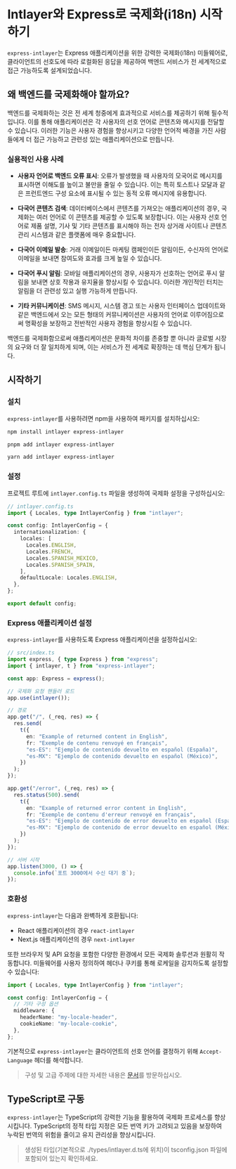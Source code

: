# Intlayer와 Express로 국제화(i18n) 시작하기

`express-intlayer`는 Express 애플리케이션을 위한 강력한 국제화(i18n) 미들웨어로, 클라이언트의 선호도에 따라 로컬화된 응답을 제공하여 백엔드 서비스가 전 세계적으로 접근 가능하도록 설계되었습니다.

## 왜 백엔드를 국제화해야 할까요?

백엔드를 국제화하는 것은 전 세계 청중에게 효과적으로 서비스를 제공하기 위해 필수적입니다. 이를 통해 애플리케이션은 각 사용자의 선호 언어로 콘텐츠와 메시지를 전달할 수 있습니다. 이러한 기능은 사용자 경험을 향상시키고 다양한 언어적 배경을 가진 사람들에게 더 접근 가능하고 관련성 있는 애플리케이션으로 만듭니다.

### 실용적인 사용 사례

- **사용자 언어로 백엔드 오류 표시**: 오류가 발생했을 때 사용자의 모국어로 메시지를 표시하면 이해도를 높이고 불만을 줄일 수 있습니다. 이는 특히 토스트나 모달과 같은 프런트엔드 구성 요소에 표시될 수 있는 동적 오류 메시지에 유용합니다.

- **다국어 콘텐츠 검색**: 데이터베이스에서 콘텐츠를 가져오는 애플리케이션의 경우, 국제화는 여러 언어로 이 콘텐츠를 제공할 수 있도록 보장합니다. 이는 사용자 선호 언어로 제품 설명, 기사 및 기타 콘텐츠를 표시해야 하는 전자 상거래 사이트나 콘텐츠 관리 시스템과 같은 플랫폼에 매우 중요합니다.

- **다국어 이메일 발송**: 거래 이메일이든 마케팅 캠페인이든 알림이든, 수신자의 언어로 이메일을 보내면 참여도와 효과를 크게 높일 수 있습니다.

- **다국어 푸시 알림**: 모바일 애플리케이션의 경우, 사용자가 선호하는 언어로 푸시 알림을 보내면 상호 작용과 유지율을 향상시킬 수 있습니다. 이러한 개인적인 터치는 알림을 더 관련성 있고 실행 가능하게 만듭니다.

- **기타 커뮤니케이션**: SMS 메시지, 시스템 경고 또는 사용자 인터페이스 업데이트와 같은 백엔드에서 오는 모든 형태의 커뮤니케이션은 사용자의 언어로 이루어짐으로써 명확성을 보장하고 전반적인 사용자 경험을 향상시킬 수 있습니다.

백엔드를 국제화함으로써 애플리케이션은 문화적 차이를 존중할 뿐 아니라 글로벌 시장의 요구와 더 잘 일치하게 되며, 이는 서비스가 전 세계로 확장하는 데 핵심 단계가 됩니다.

## 시작하기

### 설치

`express-intlayer`를 사용하려면 npm을 사용하여 패키지를 설치하십시오:

```bash
npm install intlayer express-intlayer
```

```bash
pnpm add intlayer express-intlayer
```

```bash
yarn add intlayer express-intlayer
```

### 설정

프로젝트 루트에 `intlayer.config.ts` 파일을 생성하여 국제화 설정을 구성하십시오:

```typescript
// intlayer.config.ts
import { Locales, type IntlayerConfig } from "intlayer";

const config: IntlayerConfig = {
  internationalization: {
    locales: [
      Locales.ENGLISH,
      Locales.FRENCH,
      Locales.SPANISH_MEXICO,
      Locales.SPANISH_SPAIN,
    ],
    defaultLocale: Locales.ENGLISH,
  },
};

export default config;
```

### Express 애플리케이션 설정

`express-intlayer`를 사용하도록 Express 애플리케이션을 설정하십시오:

```typescript
// src/index.ts
import express, { type Express } from "express";
import { intlayer, t } from "express-intlayer";

const app: Express = express();

// 국제화 요청 핸들러 로드
app.use(intlayer());

// 경로
app.get("/", (_req, res) => {
  res.send(
    t({
      en: "Example of returned content in English",
      fr: "Exemple de contenu renvoyé en français",
      "es-ES": "Ejemplo de contenido devuelto en español (España)",
      "es-MX": "Ejemplo de contenido devuelto en español (México)",
    })
  );
});

app.get("/error", (_req, res) => {
  res.status(500).send(
    t({
      en: "Example of returned error content in English",
      fr: "Exemple de contenu d'erreur renvoyé en français",
      "es-ES": "Ejemplo de contenido de error devuelto en español (España)",
      "es-MX": "Ejemplo de contenido de error devuelto en español (México)",
    })
  );
});

// 서버 시작
app.listen(3000, () => {
  console.info(`포트 3000에서 수신 대기 중`);
});
```

### 호환성

`express-intlayer`는 다음과 완벽하게 호환됩니다:

- React 애플리케이션의 경우 `react-intlayer`
- Next.js 애플리케이션의 경우 `next-intlayer`

또한 브라우저 및 API 요청을 포함한 다양한 환경에서 모든 국제화 솔루션과 원활히 작동합니다. 미들웨어를 사용자 정의하여 헤더나 쿠키를 통해 로케일을 감지하도록 설정할 수 있습니다:

```typescript
import { Locales, type IntlayerConfig } from "intlayer";

const config: IntlayerConfig = {
  // 기타 구성 옵션
  middleware: {
    headerName: "my-locale-header",
    cookieName: "my-locale-cookie",
  },
};
```

기본적으로 `express-intlayer`는 클라이언트의 선호 언어를 결정하기 위해 `Accept-Language` 헤더를 해석합니다.

> 구성 및 고급 주제에 대한 자세한 내용은 [문서](https://github.com/aymericzip/intlayer/blob/main/docs/ko/configuration.md)를 방문하십시오.

## TypeScript로 구동

`express-intlayer`는 TypeScript의 강력한 기능을 활용하여 국제화 프로세스를 향상시킵니다. TypeScript의 정적 타입 지정은 모든 번역 키가 고려되고 있음을 보장하여 누락된 번역의 위험을 줄이고 유지 관리성을 향상시킵니다.

> 생성된 타입(기본적으로 ./types/intlayer.d.ts에 위치)이 tsconfig.json 파일에 포함되어 있는지 확인하세요.
